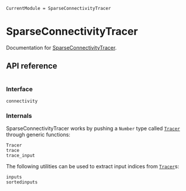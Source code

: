 ```@meta
CurrentModule = SparseConnectivityTracer
```

# SparseConnectivityTracer

Documentation for [SparseConnectivityTracer](https://github.com/adrhill/SparseConnectivityTracer.jl).

## API reference
```@index
```

### Interface
```@docs
connectivity
```

### Internals
SparseConnectivityTracer works by pushing a `Number` type called [`Tracer`](@ref) through generic functions:
```@docs
Tracer
trace
trace_input
```

The following utilities can be used to extract input indices from [`Tracer`](@ref)s:
```@docs
inputs
sortedinputs
```
